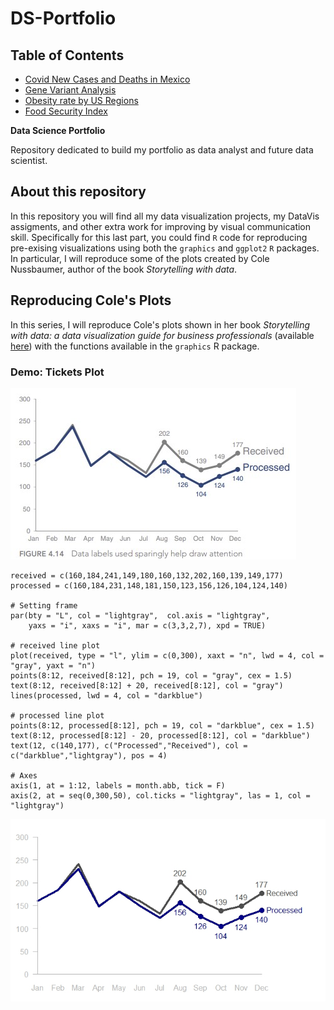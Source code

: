 # DS-Portfolio

## Table of Contents

- [Covid New Cases and Deaths in Mexico](CovidCases.md)
- [Gene Variant Analysis](GeneVariant.md)
- [Obesity rate by US Regions](ObesitybyRegions.md)
- [Food Security Index](UTEP-Survey.md)


**Data Science Portfolio**

Repository dedicated to build my portfolio as data analyst and future data scientist.

## About this repository

In this repository you will find all my data visualization projects, my DataVis assigments, and other extra work for improving by visual communication skill. Specifically for this last part, you could find `R` code for reproducing pre-exising visualizations using both the `graphics` and `ggplot2` `R` packages. In particular, I will reproduce some of the plots created by Cole Nussbaumer, author of the book *Storytelling with data*.


## Reproducing Cole's Plots

In this series, I will reproduce Cole's plots shown in her book *Storytelling with data: a data visualization guide for business professionals* (available [here](https://www.amazon.com.mx/Storytelling-Data-Visualization-Business-Professionals/dp/1119002257)) with the functions available in the `graphics` R package.

### Demo: Tickets Plot

![Cole's Version](/Image/ticket-cole-version.jpg "Cole's Ticket Plot Version")
```{r}
received = c(160,184,241,149,180,160,132,202,160,139,149,177)
processed = c(160,184,231,148,181,150,123,156,126,104,124,140)

# Setting frame
par(bty = "L", col = "lightgray",  col.axis = "lightgray",
    yaxs = "i", xaxs = "i", mar = c(3,3,2,7), xpd = TRUE)

# received line plot
plot(received, type = "l", ylim = c(0,300), xaxt = "n", lwd = 4, col = "gray", yaxt = "n")
points(8:12, received[8:12], pch = 19, col = "gray", cex = 1.5)
text(8:12, received[8:12] + 20, received[8:12], col = "gray")
lines(processed, lwd = 4, col = "darkblue")

# processed line plot
points(8:12, processed[8:12], pch = 19, col = "darkblue", cex = 1.5)
text(8:12, processed[8:12] - 20, processed[8:12], col = "darkblue")
text(12, c(140,177), c("Processed","Received"), col = c("darkblue","lightgray"), pos = 4)

# Axes
axis(1, at = 1:12, labels = month.abb, tick = F)
axis(2, at = seq(0,300,50), col.ticks = "lightgray", las = 1, col = "lightgray")
```
![My Version](/Image/ticket-my-version.jpeg "My R Version")
